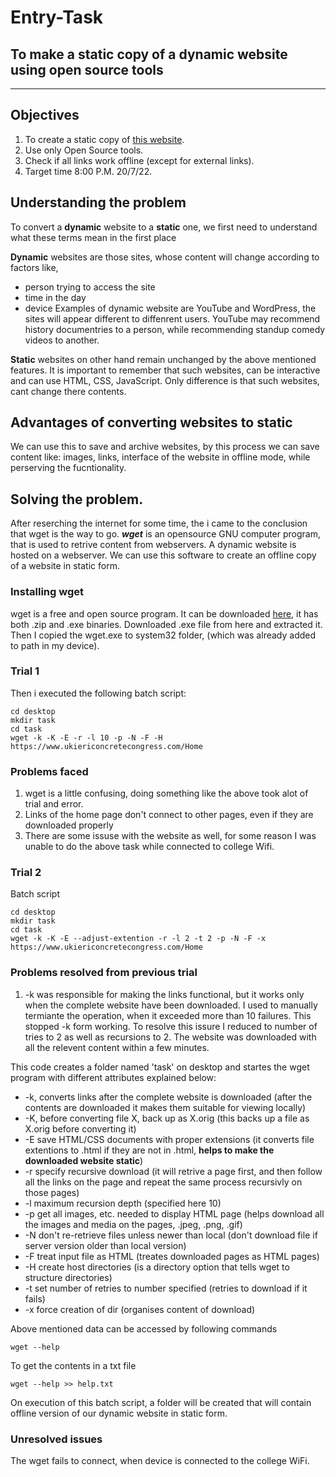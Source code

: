# Entry-Task
## To make a static copy of a dynamic website using open source tools

---

## Objectives

1. To create a static copy of [this website](https://ukiericoncretecongress.com/Home/).
1. Use only Open Source tools.
1. Check if all links work offline (except for external links).
1. Target time 8:00 P.M. 20/7/22.


## Understanding the problem

To convert a **dynamic** website to a **static** one, we first need to understand what these terms mean in the first place

**Dynamic** websites are those sites, whose content will change according to factors like,
* person trying to access the site
* time in the day
* device
Examples of dynamic website are YouTube and WordPress, the sites will appear different to diffenrent users. YouTube may recommend history documentries to a person, while recommending standup comedy videos to another.

**Static** websites on other hand remain unchanged by the above mentioned features. It is important to remember that such websites, can be interactive and can use HTML, CSS, JavaScript. Only difference is that such websites, cant change there contents.

## Advantages of converting websites to static
We can use this to save and archive websites, by this process we can save content like: images, links, interface of the website in offline mode, while perserving the fucntionality.

## Solving the problem.
After reserching the internet for some time, the i came to the conclusion that wget is the way to go.
***wget*** is an opensource GNU computer program, that is used to retrive content from webservers. A dynamic website is hosted on a webserver. We can use this software to create an offline copy of a website in static form.

### Installing wget
wget is a free and open source program. It can be downloaded [here](https://eternallybored.org/misc/wget/), it has both .zip and .exe binaries. Downloaded .exe file from here and extracted it. Then I copied the wget.exe to system32 folder, (which was already added to path in my device).


### Trial 1

Then i executed the following batch script:
```
cd desktop
mkdir task
cd task
wget -k -K -E -r -l 10 -p -N -F -H https://www.ukiericoncretecongress.com/Home
```
### Problems faced

1. wget is a little confusing, doing something like the above took alot of trial and error.
1. Links of the home page don't connect to other pages, even if they are downloaded properly
1. There are some issuse with the website as well, for some reason I was unable to do the above task while connected to college Wifi.


### Trial 2

Batch script
```
cd desktop
mkdir task
cd task
wget -k -K -E --adjust-extention -r -l 2 -t 2 -p -N -F -x https://www.ukiericoncretecongress.com/Home
```
### Problems resolved from previous trial

1. -k was responsible for making the links functional, but it works only when the complete website have been downloaded. I used to manually termiante the operation, when it exceeded more than 10 failures. This stopped -k form working. To resolve this issure I reduced to number of tries to 2 as well as recursions to 2. The website was downloaded with all the relevent content within a few minutes.


This code creates a folder named 'task' on desktop and startes the wget program with different attributes explained below:
*  -k,  converts links after the complete website is downloaded (after the contents are downloaded it makes them suitable for viewing locally)
*  -K,  before converting file X, back up as X.orig (this backs up a file as X.orig before converting it)
*  -E   save HTML/CSS documents with proper extensions (it converts file extentions to .html if they are not in .html, **helps to make the downloaded website static**)
*  -r   specify recursive download (it will retrive a page first, and then follow all the links on the page and repeat the same process recursivly on those pages)
*  -l   maximum recursion depth (specified here 10)
*  -p   get all images, etc. needed to display HTML page (helps download all the images and media on the pages, .jpeg, .png, .gif)
*  -N   don't re-retrieve files unless newer than local (don't download file if server version older than local version)
*  -F   treat input file as HTML (treates downloaded pages as HTML pages)
*  -H   create host directories (is a directory option that tells wget to structure directories)
*  -t   set number of retries to number specified (retries to download if it fails)
*  -x   force creation of dir (organises content of download)

Above mentioned data can be accessed by following commands
```
wget --help
```
To get the contents in a txt file
```
wget --help >> help.txt
```
On execution of this batch script, a folder will be created that will contain offline version of our dynamic website in static form.

### Unresolved issues
The wget fails to connect, when device is connected to the college WiFi.
